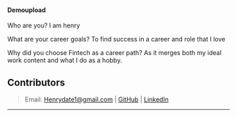 #### Demoupload

Who are you? I am henry

What are your career goals? To find success in a career and role that I love

Why did you choose Fintech as a career path? As it merges both my ideal work content and what I do as a hobby.



## Contributors
> Email: Henrydate1@gmail.com |
> [GitHub](https://github.com/henrydate) |
> [LinkedIn](https://www.linkedin.com/in/henry-date-9356351a4/)

---

